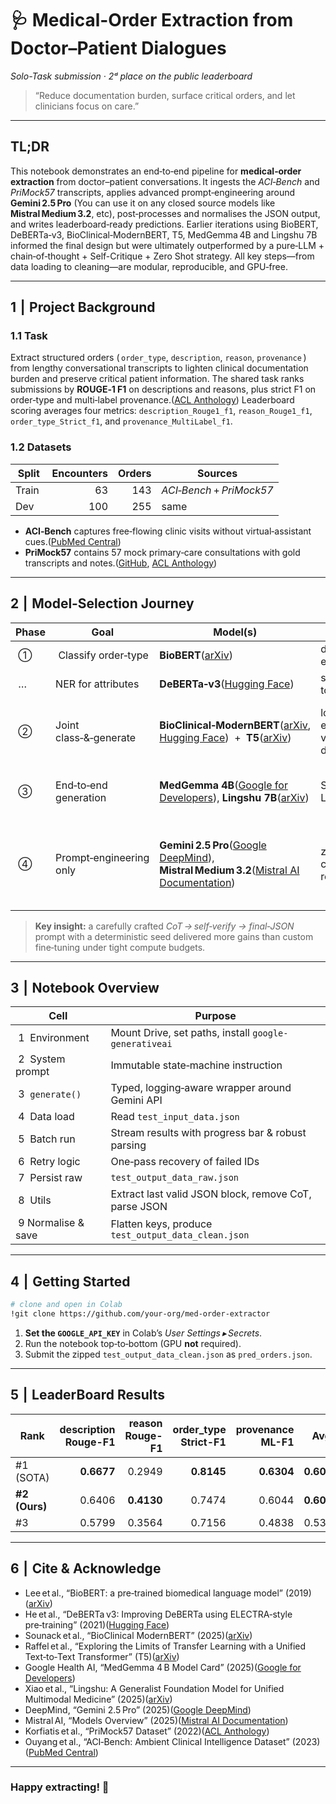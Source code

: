 # 🩺 Medical-Order Extraction from Doctor–Patient Dialogues  
*Solo-Task submission · 2ᵈ place on the public leaderboard*

> “Reduce documentation burden, surface critical orders, and let clinicians focus on care.”

---

## TL;DR

This notebook demonstrates an end‑to‑end pipeline for **medical‑order extraction** from doctor–patient conversations. It ingests the *ACI‑Bench* and *PriMock57* transcripts, applies advanced prompt‑engineering around **Gemini 2.5 Pro** (You can use it on any closed source models like **Mistral Medium 3.2**, etc), post‑processes and normalises the JSON output, and writes leaderboard‑ready predictions. Earlier iterations using BioBERT, DeBERTa‑v3, BioClinical‑ModernBERT, T5, MedGemma 4B and Lingshu 7B informed the final design but were ultimately outperformed by a pure‑LLM + chain‑of‑thought + Self-Critique + Zero Shot strategy. All key steps—from data loading to cleaning—are modular, reproducible, and GPU‑free.

---

## 1  |  Project Background

### 1.1 Task

Extract structured orders ( `order_type`, `description`, `reason`, `provenance` ) from lengthy conversational transcripts to lighten clinical documentation burden and preserve critical patient information. The shared task ranks submissions by **ROUGE‑1 F1** on descriptions and reasons, plus strict F1 on order‑type and multi‑label provenance.([ACL Anthology][1])
Leaderboard scoring averages four metrics: `description_Rouge1_f1`, `reason_Rouge1_f1`, `order_type_Strict_f1`, and `provenance_MultiLabel_f1`.

### 1.2 Datasets

| Split  | Encounters | Orders | Sources                   |
| ------ | ---------: | -----: | ------------------------- |
| Train  |         63 |    143 | *ACI‑Bench* + *PriMock57* |
| Dev    |        100 |    255 | same                      |

* **ACI‑Bench** captures free‑flowing clinic visits without virtual‑assistant cues.([PubMed Central][2])
* **PriMock57** contains 57 mock primary‑care consultations with gold transcripts and notes.([GitHub][3], [ACL Anthology][4])

---

## 2  |  Model‑Selection Journey

| Phase | Goal                    | Model(s)                                                                                           | Rationale                                | Outcome                                            |
| ----- | ----------------------- | -------------------------------------------------------------------------------------------------- | ---------------------------------------- | -------------------------------------------------- |
|  ①    |  Classify order‑type    | **BioBERT**([arXiv][5])                                                                            | domain‑specific encoder                  | weak recall                                        |
|  …    | NER for attributes      | **DeBERTa‑v3**([Hugging Face][6])                                                                  | superior token‑level F1                  | inconsistent spans                                 |
|  ②    | Joint class‑&‑generate  | **BioClinical‑ModernBERT**([arXiv][7], [Hugging Face][8])  +  **T5**([arXiv][9])                   | long‑context encoder + versatile decoder | better order separation but low narrative fidelity  |
|  ③    | End‑to‑end generation   | **MedGemma 4B**([Google for Developers][10]), **Lingshu 7B**([arXiv][11])                            | SOTA medical LLMs                        | GPU OOM on Colab even with 4-bit quant                             |
|  ④    | Prompt‑engineering only | **Gemini 2.5 Pro**([Google DeepMind][12]), **Mistral Medium 3.2**([Mistral AI Documentation][13]) | zero‑server costs, strong reasoning      | **🥈 0.601 avg score with zero training** (≈ +13 F1 over phase ②)        |

> **Key insight:** a carefully crafted *CoT → self‑verify → final‑JSON* prompt with a deterministic seed delivered more gains than custom fine‑tuning under tight compute budgets.

---

## 3  |  Notebook Overview

| Cell                 | Purpose                                               |
| -------------------- | ----------------------------------------------------- |
|  1  Environment      | Mount Drive, set paths, install `google-generativeai` |
|  2  System prompt    | Immutable state‑machine instruction                   |
|  3  `generate()`     | Typed, logging‑aware wrapper around Gemini API        |
|  4  Data load        | Read `test_input_data.json`                           |
|  5  Batch run        | Stream results with progress bar & robust parsing     |
|  6  Retry logic      | One‑pass recovery of failed IDs                       |
|  7  Persist raw      | `test_output_data_raw.json`                           |
|  8  Utils            | Extract last valid JSON block, remove CoT, parse JSON |
|  9  Normalise & save | Flatten keys, produce `test_output_data_clean.json`   |

---

## 4  |  Getting Started

```bash
# clone and open in Colab
!git clone https://github.com/your‑org/med‑order‑extractor
```

1. **Set the `GOOGLE_API_KEY`** in Colab’s *User Settings ▸ Secrets*.
2. Run the notebook top‑to‑bottom (GPU **not** required).
3. Submit the zipped `test_output_data_clean.json` as `pred_orders.json`.

---

## 5  |  LeaderBoard Results

| Rank | description<br>Rouge-F1 | reason<br>Rouge-F1 | order_type<br>Strict-F1 | provenance<br>ML-F1 | **Avg** |
|------|------------------------:|-------------------:|------------------------:|--------------------:|---------|
| #1 (SOTA) | **0.6677** | 0.2949 | **0.8145** | **0.6304** | **0.6019** |
| **#2 (Ours)** | 0.6406 | **0.4130** | 0.7474 | 0.6044 | **0.6014** |
| #3 | 0.5799 | 0.3564 | 0.7156 | 0.4838 | 0.5339 |

---

## 6  |  Cite & Acknowledge

* Lee et al., “BioBERT: a pre‑trained biomedical language model” (2019)([arXiv][5])
* He et al., “DeBERTa v3: Improving DeBERTa using ELECTRA‑style pre‑training” (2021)([Hugging Face][6])
* Sounack et al., “BioClinical ModernBERT” (2025)([arXiv][7])
* Raffel et al., “Exploring the Limits of Transfer Learning with a Unified Text‑to‑Text Transformer” (T5)([arXiv][9])
* Google Health AI, “MedGemma 4 B Model Card” (2025)([Google for Developers][10])
* Xiao et al., “Lingshu: A Generalist Foundation Model for Unified Multimodal Medicine” (2025)([arXiv][11])
* DeepMind, “Gemini 2.5 Pro” (2025)([Google DeepMind][12])
* Mistral AI, “Models Overview” (2025)([Mistral AI Documentation][13])
* Korfiatis et al., “PriMock57 Dataset” (2022)([ACL Anthology][4])
* Ouyang et al., “ACI‑Bench: Ambient Clinical Intelligence Dataset” (2023)([PubMed Central][2])

---

### Happy extracting! 🎯

[1]: https://aclanthology.org/2021.bionlp-1.8/ "Overview of the MEDIQA 2021 Shared Task on Summarization in ..."
[2]: https://pmc.ncbi.nlm.nih.gov/articles/PMC10482860/ "Aci-bench: a Novel Ambient Clinical Intelligence Dataset for ..."
[3]: https://github.com/babylonhealth/primock57 "babylonhealth/primock57: Dataset of 57 mock medical ... - GitHub"
[4]: https://aclanthology.org/2022.acl-short.65/ "PriMock57: A Dataset Of Primary Care Mock Consultations"
[5]: https://arxiv.org/abs/1901.08746 "BioBERT: a pre-trained biomedical language representation model for biomedical text mining"
[6]: https://huggingface.co/microsoft/deberta-v3-base "microsoft/deberta-v3-base - Hugging Face"
[7]: https://arxiv.org/abs/2506.10896 "BioClinical ModernBERT: A State-of-the-Art Long-Context Encoder for Biomedical and Clinical NLP"
[8]: https://huggingface.co/collections/thomas-sounack/bioclinical-modernbert-681b824d12b9b6899841f8c7 "BioClinical ModernBERT - a thomas-sounack Collection"
[9]: https://arxiv.org/abs/1910.10683 "Exploring the Limits of Transfer Learning with a Unified Text-to-Text ..."
[10]: https://developers.google.com/health-ai-developer-foundations/medgemma/model-card "MedGemma model card | Health AI Developer Foundations"
[11]: https://arxiv.org/html/2506.07044v1 "Lingshu: A Generalist Foundation Model for Unified Multimodal ..."
[12]: https://deepmind.google/models/gemini/pro/ "Gemini 2.5 Pro - Google DeepMind"
[13]: https://docs.mistral.ai/getting-started/models/models_overview/ "Models Overview - Mistral AI Documentation"
